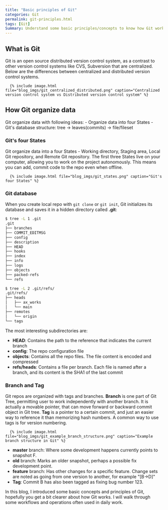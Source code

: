 ```yaml
---
title: "Basic principles of Git"
categories: Git
permalink: git-principles.html
tags: [Git]
Summary: Understand some basic principles/concepts to know how Git works. 
---
```

## What is Git

Git is an open source distributed version control system, as a contrast to other version control systems like CVS, Subversion that are centralized. Below are the differences between centralized and distributed version control systems.

      {% include image.html file="blog_imgs/git_centralized_distributed.png" caption="Centralized version control system vs Distributed version control system" %}

## How Git organize data

Git organize data with following ideas:
      - Organize data into four States
      - Git's database structure: tree -> leaves(commits) -> file/fileset

### Git's four States

Git organize data into a four States - Working directory, Staging area, Local Git repository, and Remote Git repository. The first three States live on your computer, allowing you to work on the project autonomously. This means you can add, commit code to the repo even when offline.

      {% include image.html file="blog_imgs/git_states.png" caption="Git's four States" %}

### Git database

When you create local repo with `git clone` or `git init`, Git initializes its database and saves it in a hidden directory called **.git**:

```bash
$ tree -L 1 .git
.git
├── branches
├── COMMIT_EDITMSG
├── config
├── description
├── HEAD
├── hooks
├── index
├── info
├── logs
├── objects
├── packed-refs
└── refs

$ tree -L 2 .git/refs/
.git/refs/
├── heads
│   ├── ax_works
│   └── main
├── remotes
│   └── origin
└── tags
```

The most interesting subdirectories are:

- **HEAD**: Contains the path to the reference that indicates the current branch
- **config**: The repo configuration file
- **objects**: Contains all the repo files. The file content is encoded and compressed
- **refs/heads**:  Contains a file per branch. Each file is named after a branch, and its content is the SHA1 of the last commit

### Branch and Tag

Git repos are organized with tags and branches. **Branch** is one part of Git Tree, permitting user to work independently with another branch. It is actually a movable pointer, that can move forward or backward commit object in Git tree. **Tag** is a pointer to a certain commit, and just an easier way to reference it than memorizing hash numbers. A common way to use tags is for version numbering.

      {% include image.html file="blog_imgs/git_example_branch_structure.png" caption="Example branch structure in Git" %}

- **master** branch: Where some development happens currently points to snapshot F.
- **old** branch: Marks an older snapshot, perhaps a possible fix development point.
- **feature** branch: Has other changes for a specific feature. Change sets are noted as going from one version to another, for example "[B->D]"
- **Tag**: Commit B has also been tagged as fixing bug number 123.

In this blog, I introduced some basic concepts and principles of Git, hopefully you get a bit clearer about how Git works. I will walk through some workflows and operations often used in daily work. 